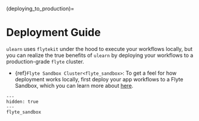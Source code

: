 (deploying_to_production)=

# Deployment Guide

`ulearn` uses `flytekit` under the hood to execute your workflows locally, but you
can realize the true benefits of `ulearn` by deploying your workflows to a production-grade
`flyte` cluster.

<!-- TODO: add few bullet points on benefits, with links to flyte docs -->

- {ref}`Flyte Sandbox Cluster<flyte_sandbox>`: To get a feel for how deployment works locally, first deploy your app workflows to a Flyte Sandbox, which you can learn more about [here](https://docs.flyte.org/en/latest/deployment/sandbox.html).

<!-- TODO: union.ai playground deployment guide -->

```{toctree}
---
hidden: true
---
flyte_sandbox
```

